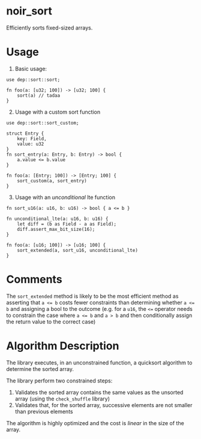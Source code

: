 # noir_sort

Efficiently sorts fixed-sized arrays.

# Usage

1. Basic usage:

```
use dep::sort::sort;

fn foo(a: [u32; 100]) -> [u32; 100] {
    sort(a) // tadaa
}
```

2. Usage with a custom sort function

```
use dep::sort::sort_custom;

struct Entry {
    key: Field,
    value: u32
}
fn sort_entry(a: Entry, b: Entry) -> bool {
    a.value <= b.value
}

fn foo(a: [Entry; 100]) -> [Entry; 100] {
    sort_custom(a, sort_entry)
}
```

3. Usage with an _unconditional_ lte function

```
fn sort_u16(a: u16, b: u16) -> bool { a <= b }

fn unconditional_lte(a: u16, b: u16) {
    let diff = (b as Field - a as Field);
    diff.assert_max_bit_size(16);
}

fn foo(a: [u16; 100]) -> [u16; 100] {
    sort_extended(a, sort_u16, unconditional_lte)
}
```

# Comments

The `sort_extended` method is likely to be the most efficient method as asserting that `a <= b` costs fewer constraints than determining whether `a <= b` and assigning a bool to the outcome (e.g. for a `u16`, the `<=` operator needs to constrain the case where `a <= b` and `a > b` and then conditionally assign the return value to the correct case)

# Algorithm Description

The library executes, in an unconstrained function, a quicksort algorithm to determine the sorted array.

The library perform two constrained steps:

1. Validates the sorted array contains the same values as the unsorted array (using the `check_shuffle` library)
2. Validates that, for the sorted array, successive elements are not smaller than previous elements

The algorithm is highly optimized and the cost is _linear_ in the size of the array.
